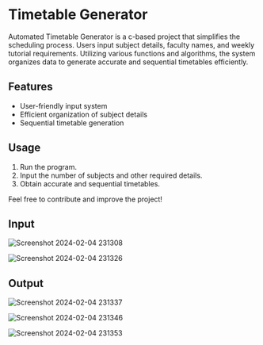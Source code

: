 # Timetable Generator

Automated Timetable Generator is a c-based project that simplifies the scheduling process. Users input subject details, faculty names, and weekly tutorial requirements. Utilizing various functions and algorithms, the system organizes data to generate accurate and sequential timetables efficiently.

## Features

- User-friendly input system
- Efficient organization of subject details
- Sequential timetable generation

## Usage

1. Run the program.
2. Input the number of subjects and other required details.
3. Obtain accurate and sequential timetables.

Feel free to contribute and improve the project!

## Input

![Screenshot 2024-02-04 231308](https://github.com/ayyappa53/Time-Table-Generator/assets/102962870/a4c73a45-a4e8-4d81-bcf4-220a1c52dacd)

![Screenshot 2024-02-04 231326](https://github.com/ayyappa53/Time-Table-Generator/assets/102962870/2d4be868-12fc-42d4-9d88-2c70843edd17)

## Output
![Screenshot 2024-02-04 231337](https://github.com/ayyappa53/Time-Table-Generator/assets/102962870/d7fa810b-4312-4b8b-89b8-d66cb4712f99)

![Screenshot 2024-02-04 231346](https://github.com/ayyappa53/Time-Table-Generator/assets/102962870/20d7ea9b-b387-4855-a168-423cc7c24250)

![Screenshot 2024-02-04 231353](https://github.com/ayyappa53/Time-Table-Generator/assets/102962870/966e0f51-3f4e-4948-b93c-a67723ee874b)
